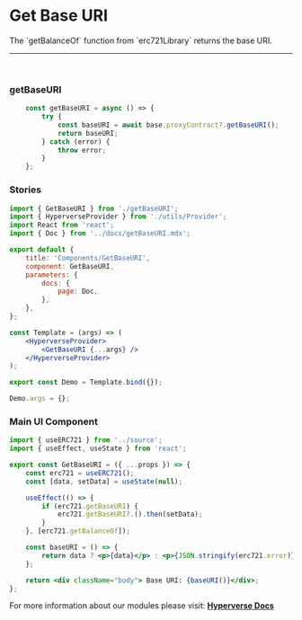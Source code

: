 # Get Base URI

<p> The `getBalanceOf` function from `erc721Library` returns the base URI. </p>

---

<br>

### getBaseURI

```jsx
	const getBaseURI = async () => {
		try {
			const baseURI = await base.proxyContract?.getBaseURI();
			return baseURI;
		} catch (error) {
			throw error;
		}
	};
```

### Stories

```jsx
import { GetBaseURI } from './getBaseURI';
import { HyperverseProvider } from './utils/Provider';
import React from 'react';
import { Doc } from '../docs/getBaseURI.mdx';

export default {
	title: 'Components/GetBaseURI',
	component: GetBaseURI,
	parameters: {
		docs: {
			page: Doc,
		},
	},
};

const Template = (args) => (
	<HyperverseProvider>
		<GetBaseURI {...args} />
	</HyperverseProvider>
);

export const Demo = Template.bind({});

Demo.args = {};
```

### Main UI Component

```jsx
import { useERC721 } from '../source';
import { useEffect, useState } from 'react';

export const GetBaseURI = ({ ...props }) => {
	const erc721 = useERC721();
	const [data, setData] = useState(null);

	useEffect(() => {
		if (erc721.getBaseURI) {
			erc721.getBaseURI?.().then(setData);
		}
	}, [erc721.getBalanceOf]);

	const baseURI = () => {
		return data ? <p>{data}</p> : <p>{JSON.stringify(erc721.error)}</p>;
	};

	return <div className="body"> Base URI: {baseURI()}</div>;
};
```

For more information about our modules please visit: [**Hyperverse Docs**](docs.hyperverse.dev)
